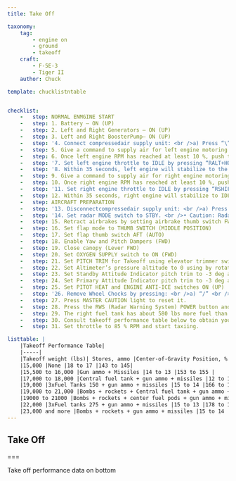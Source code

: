 ```yaml
---
title: Take Off

taxonomy:
    tag:
        - engine on
        - ground
        - takeoff
    craft:
        - F-5E-3
        - Tiger II
    author: Chuck

template: chucklistntable


checklist:
    -   step: NORMAL ENMGINE START
    -   step: 1. Battery – ON (UP) 
    -   step: 2. Left and Right Generators – ON (UP) 
    -   step: 3. Left and Right BoosterPump– ON (UP) 
    -   step: '4. Connect compressedair supply unit: <br />a) Press “\” to open radio menu <br />b) Press “F8” to select ground crew <br />c) Press “F5” to select Ground air supply <br />d) Press “F1” to connect air supply unit '
    -   step: 5. Give a command to supply air for left engine motoring <br />a) Press “\” to open radio menu <br />b) Press “F8” to select ground crew <br />c) Press “F5” to select Ground air supply <br />d) Press “F3” to supply air (apply) 
    -   step: 6. Once left engine RPM has reached at least 10 %, push the LEFT ENGINE START button. 
    -   step: '7. Set left engine throttle to IDLE by pressing “RALT+HOME”. [Control: Throttle (LEFT) – IDLE)] '
    -   step: '8. Within 35 seconds, left engine will stabilize to the following parameters: <br />a) IDLE RPM (49-52 %) <br />b) EGT no less than 140 deg C <br />c) Nozzle position 60 to 79% <br />d) Fuel flow rate about 400 pph <br />e) Oil pressure between 5 and 20 psi <br />f) UTILITY hydraulic pressure between 2800 and 3200 psi <br />g) Auxiliary intake door position set to BARBER POLE (left intake door open, right door closed) '
    -   step: 9. Give a command to supply air for right engine motoring <br />a) Press “\” to open radio menu <br />b) Press “F8” to select ground crew <br />c) Press “F5” to select Ground air supply <br />d) Press “F3” to supply air (apply) 
    -   step: 10. Once right engine RPM has reached at least 10 %, push the RIGHT ENGINE START button. 
    -   step: '11. Set right engine throttle to IDLE by pressing “RSHIFT+HOME”. [Control: Throttle (RIGHT) – IDLE)] '
    -   step: 12. Within 35 seconds, right engine will stabilize to IDLE parameters as shown in step 8). The Auxiliary intake door position will be then set to OPEN (both intake doors are open).
    -   step: AIRCRAFT PREPARATION
    -   step: '13. Disconnectcompressedair supply unit: <br />a) Press “\” to open radio menu <br />b) Press “F8” to select ground crew <br />c) Press “F5” to select Ground air supply <br />d) Press “F2” to disconnectair supply unit '
    -   step: '14. Set radar MODE switch to STBY. <br />• Caution: Radar will proceed to a warm-up phase. Radar can overheat after more than 10 minutes spent on the ground. Make sure you are taking off in less than 10 minutes or simply set the radar MODE switch to OFF and set it back to STBY before takeoff (recommended). '
    -   step: 15. Retract airbrakes by setting airbrake thumb switch FWD 
    -   step: 16. Set flap mode to THUMB SWITCH (MIDDLE POSITION) 
    -   step: 17. Set flap thumb switch AFT (AUTO) 
    -   step: 18. Enable Yaw and Pitch Dampers (FWD) 
    -   step: 19. Close canopy (Lever FWD) 
    -   step: 20. Set OXYGEN SUPPLY switch to ON (FWD) 
    -   step: 21. Set PITCH TRIM for Takeoff using elevator trimmer switch [RCTRL+. And RCTRL+;] on your stick. It will vary with your takeoff configuration.
    -   step: 22. Set Altimeter’s pressure altitude to 0 using by rotating the TEST knob. 
    -   step: 23. Set Standby Attitude Indicator pitch trim to -3 deg as shown by rotating the PULL TO CAGE knob. 
    -   step: 24. Set Primary Attitude Indicator pitch trim to -3 deg as shown by rotating its pitch trim knob. 
    -   step: 25. Set PITOT HEAT and ENGINE ANTI-ICE switches ON (UP) 
    -   step: '26. Remove Wheel Chocks by pressing: <br />a) “/” <br />b) “F8 – GROUND CREW” <br />c) “F4 – WHEEL CHOCKS” <br />d) ”F2 – REMOVE” '
    -   step: 27. Press MASTER CAUTION light to reset it. 
    -   step: 28. Press the RWS (Radar Warning System) POWER button and the RWS SEARCH button.
    -   step: 29. The right fuel tank has about 580 lbs more fuel than the left fuel tank for a fully fueled aircraft without drop tanks. Depending on your fuel state during flight, it is important to have a balanced fuel state. <br />• Set AUTO-BALANCE switch to LEFT LOW. AUTO-BALANCE switch will automatically revert to MIDDLE position once fuel configuration is balanced. 
    -   step: 30. Consult takeoff performance table below to obtain your rotation speed. For a “no guns, no missiles” configuration, our rotation speed will be about 145 kts. 
    -   step: 31. Set throttle to 85 % RPM and start taxiing.

listtable: |
    |Takeoff Performance Table|
    |-----|
    |Takeoff weight (lbs)| Stores, ammo |Center-of-Gravity Position, % MAC |Liftoff Speed (kts)|
    |15,000 |None |18 to 17 |143 to 145| 
    |15,500 to 16,000 |Gun ammo + Missiles |14 to 13 |153 to 155 |
    |17,000 to 18,000 |Central fuel tank + gun ammo + missiles |12 to 11 |164 to 168 |
    |19,000 |3xFuel Tanks 150 + gun ammo + missiles |15 to 14 |166 to 168 |
    |19,000 to 21,000 |Bombs + rockets + Central fuel tank + gun ammo + missiles |15 to 14 |168 to 175 |
    |19000 to 21000 |Bombs + rockets + center fuel pods + gun ammo + missiles |15 to 13 |168 to 175 |
    |22,000 |3xFuel tanks 275 + gun ammo + missiles |15 to 13 |178 to 180 |
    |23,000 and more |Bombs + rockets + gun ammo + missiles |15 to 14 |185 to 190 |
---
```


## Take Off

===

Take off performance data on bottom
